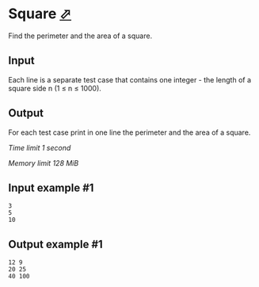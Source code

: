 # Square [⬀](https://www.e-olymp.com/en/contests/8947/problems/77333)

Find the perimeter and the area of a square.

## Input

Each line is a separate test case that contains one integer - the length of a square side n (1 ≤ n ≤ 1000).

## Output

For each test case print in one line the perimeter and the area of a square.

_Time limit 1 second_

_Memory limit 128 MiB_

## Input example #1
```
3
5
10
```

## Output example #1
```
12 9
20 25
40 100
```